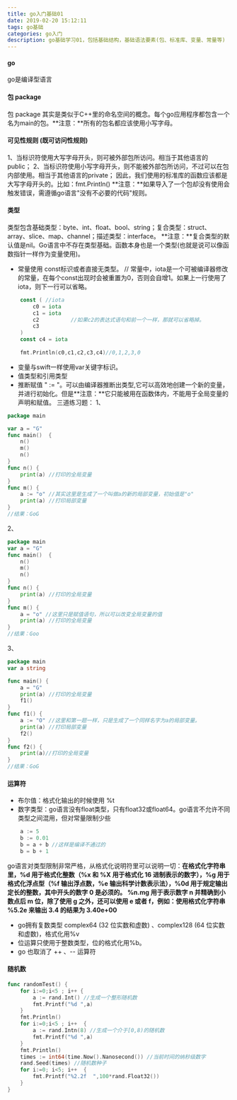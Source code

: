 ```yaml
---
title: go入门基础01
date: 2019-02-20 15:12:11
tags: go基础
categories: go入门
description: go基础学习01，包括基础结构，基础语法要素(包、标准库、变量、常量等)
---
```


#### go
go是编译型语言

#### 包 package
包 package 其实是类似于C++里的命名空间的概念。每个go应用程序都包含一个名为main的包。**注意：**所有的包名都应该使用小写字母。

#### 可见性规则 (既可访问性规则)
1、当标识符使用大写字母开头，则可被外部包所访问。相当于其他语言的public；
2、当标识符使用小写字母开头，则不能被外部包所访问，不过可以在包内部使用。相当于其他语言的private；
因此，我们使用的标准库的函数应该都是大写字母开头的。比如：fmt.Println()
**注意：**如果导入了一个包却没有使用会触发错误，需遵循go语言"没有不必要的代码"规则。

#### 类型
类型包含基础类型：byte、int、float、bool、string；复合类型：struct、array、slice、map、channel；描述类型：interface。
**注意：**复合类型的默认值是nil。Go语言中不存在类型基础。函数本身也是一个类型(也就是说可以像函数指针一样作为变量使用)。
* 常量使用 const标识或者直接无类型。
// 常量中，iota是一个可被编译器修改的常量，在每个const出现时会被重置为0，否则会自增1。如果上一行使用了iota，则下一行可以省略。
```go
	const ( //iota
		c0 = iota
		c1 = iota
		c2 			//如果c2的表达式语句和前一个一样，那就可以省略掉。
        c3
	)
	const c4 = iota
	
	fmt.Println(c0,c1,c2,c3,c4)//0,1,2,3,0
```
* 变量与swift一样使用var关键字标识。
* 值类型和引用类型
* 推断赋值 " := "。可以由编译器推断出类型,它可以高效地创建一个新的变量，并进行初始化。但是**注意：**它只能被用在函数体内，不能用于全局变量的声明和赋值。
三道练习题：
1、
```go
package main

var a = "G"
func main()  {
	n()
	m()
	n()
}
func n() {
	print(a) //打印的全局变量
}
func m() {
	a := "o" //其实这里是生成了一个叫做a的新的局部变量，初始值是"o"
	print(a) //打印局部变量
}
//结果：GoG 
```
2、
```go
package main
var a = "G"
func main()  {
	n()
	m()
	n()
}
func n() {
	print(a) //打印的全局变量
}
func m() {
	a = "o" //这里只是赋值语句，所以可以改变全局变量的值
	print(a) //打印的全局变量
}
//结果：Goo 
```
3、
```go
package main
var a string

func main() {
	a = "G"
	print(a) //打印的全局变量
	f1()
}
func f1() {
	a := "O" //这里和第一题一样，只是生成了一个同样名字为a的局部变量。
	print(a) //打印局部变量
	f2()
}
func f2() {
	print(a)//打印的全局变量
}
//结果：GoG
```

#### 运算符
* 布尔值：格式化输出的时候使用 %t
* 数字类型：go语言没有float类型，只有float32或float64。go语言不允许不同类型之间混用，但对常量限制少些
```go
	a := 5
	b := 0.01
	b = a + b //这样是编译不通过的
	b = b + 1
```
go语言对类型限制非常严格，从格式化说明符里可以说明一切：**在格式化字符串里，%d 用于格式化整数（%x 和 %X 用于格式化 16 进制表示的数字），%g 用于格式化浮点型（%f 输出浮点数，%e 输出科学计数表示法），%0d 用于规定输出定长的整数，其中开头的数字 0 是必须的。
%n.mg 用于表示数字 n 并精确到小数点后 m 位，除了使用 g 之外，还可以使用 e 或者 f，例如：使用格式化字符串 %5.2e 来输出 3.4 的结果为 3.40e+00**

* go拥有复数类型 complex64 (32 位实数和虚数) 、complex128 (64 位实数和虚数)，格式化用%v
* 位运算只使用于整数类型，位的格式化用%b。
* go 也取消了 ++ 、-- 运算符

#### 随机数
```go
func randomTest() {
	for i:=0;i<5 ; i++ {
		a := rand.Int() //生成一个整形随机数
		fmt.Printf("%d ",a)
	}
	fmt.Println()
	for i:=0;i<5 ; i++  {
		a := rand.Intn(8) //生成一个介于[0,8)的随机数
		fmt.Printf("%d ",a)
	}
	fmt.Println()
	times := int64(time.Now().Nanosecond()) //当前时间的纳秒级数字
	rand.Seed(times) //随机数种子
	for i:=0; i<5; i++  {
		fmt.Printf("%2.2f  ",100*rand.Float32())
	}
}
```








